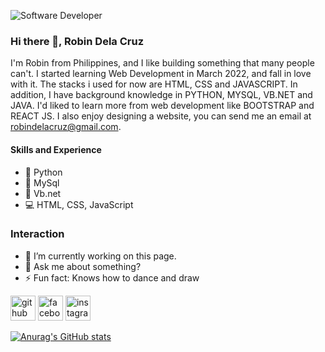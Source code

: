 ![Software Developer](https://github.com/robin-dc/robindelacruz/blob/main/banner_github.png)

### Hi there 👋, Robin Dela Cruz
I'm Robin from Philippines, and I like building something that many people can't. I started learning Web Development in March 2022, and fall in love with it. The stacks i used for now are HTML, CSS and JAVASCRIPT. In addition, I have background knowledge in PYTHON, MYSQL, VB.NET and JAVA. I'd liked to learn more from web development like BOOTSTRAP and REACT JS. I also enjoy designing a website, you can send me an email at robindelacruz@gmail.com.

#### Skills and Experience
- 🐍 Python
- 🐧 MySql
- 📱 Vb.net
- 💻 HTML, CSS, JavaScript

### Interaction
- 🔭 I’m currently working on this page. 
- 💬 Ask me about something? 
- ⚡ Fun fact: Knows how to dance and draw 


[<img src='https://cdn.jsdelivr.net/npm/simple-icons@3.0.1/icons/github.svg' alt='github' height='40'>](https://github.com/https://github.com/robin-dc)  [<img src='https://cdn.jsdelivr.net/npm/simple-icons@3.0.1/icons/facebook.svg' alt='facebook' height='40'>](https://www.facebook.com/https://www.facebook.com/robin.delacruz.353803/)  [<img src='https://cdn.jsdelivr.net/npm/simple-icons@3.0.1/icons/instagram.svg' alt='instagram' height='40'>](https://www.instagram.com/twitter.com/rrraw_wrrr/)  



[![Anurag's GitHub stats](https://github-readme-stats.vercel.app/api?username=robin-dc)](https://github.com/anuraghazra/github-readme-stats)
